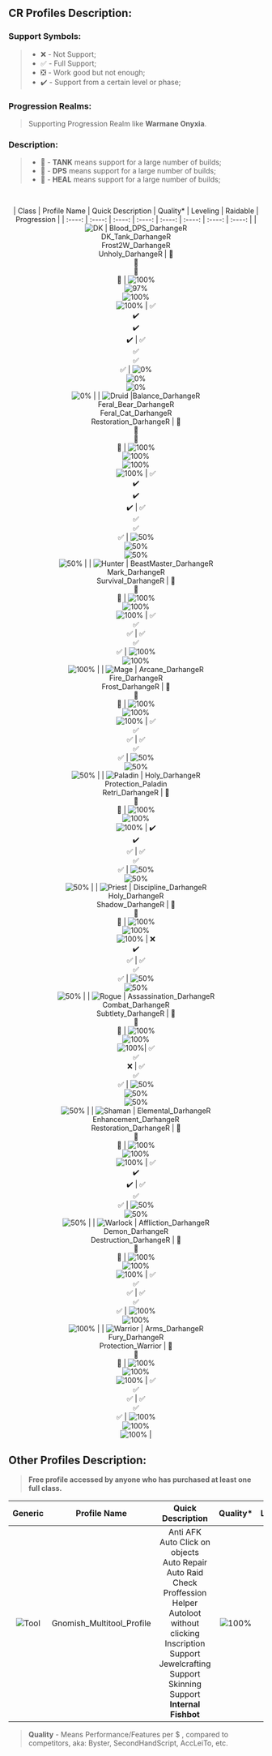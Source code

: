 ## CR Profiles Description: 

### Support Symbols: 
> * :x: - Not Support;
> * :white_check_mark: - Full Support;
> * :negative_squared_cross_mark: - Work good but not enough;
> * :heavy_check_mark: - Support from a certain level or phase;
### Progression Realms:
> Supporting Progression Realm like **Warmane Onyxia**.
### Description:
> * 📕 - **TANK** means support for a large number of builds;
> * 📙 - **DPS** means support for a large number of builds;
> * 📗 - **HEAL** means support for a large number of builds;
<br>
<div align="center">

| Class | Profile Name | Quick Description | Quality* | Leveling | Raidable | Progression |
| :----: | :----: | :----: | :----: | :----: | :----: | :----: | :----: |
| ![DK](https://darhanger.github.io/rotations/_media/classes/DK.webp) | Blood_DPS_DarhangeR<br>DK_Tank_DarhangeR<br>Frost2W_DarhangeR<br>Unholy_DarhangeR | 📙<br>📕<br>📙<br>📙 | ![100%](https://progress-bar.dev/100)<br>![97%](https://progress-bar.dev/97)<br>![100%](https://progress-bar.dev/100)<br>![100%](https://progress-bar.dev/100) | :white_check_mark:<br>:heavy_check_mark:<br>:heavy_check_mark:<br>:heavy_check_mark: | :white_check_mark:<br>:white_check_mark:<br>:white_check_mark:<br>:white_check_mark: | ![0%](https://progress-bar.dev/0)<br>![0%](https://progress-bar.dev/0)<br>![0%](https://progress-bar.dev/0)<br>![0%](https://progress-bar.dev/0) |
| ![Druid](https://darhanger.github.io/rotations/_media/classes/Druid.webp) |Balance_DarhangeR<br>Feral_Bear_DarhangeR<br>Feral_Cat_DarhangeR<br>Restoration_DarhangeR | 📙<br>📕<br>📙<br>📗 | ![100%](https://progress-bar.dev/100)<br>![100%](https://progress-bar.dev/100)<br>![100%](https://progress-bar.dev/100)<br>![100%](https://progress-bar.dev/100) | :white_check_mark:<br>:heavy_check_mark:<br>:heavy_check_mark:<br>:heavy_check_mark: | :white_check_mark:<br>:white_check_mark:<br>:white_check_mark:<br>:white_check_mark: | ![50%](https://progress-bar.dev/50)<br>![50%](https://progress-bar.dev/50)<br>![50%](https://progress-bar.dev/50)<br>![50%](https://progress-bar.dev/50) |
| ![Hunter](https://darhanger.github.io/rotations/_media/classes/Hunter.webp) | BeastMaster_DarhangeR<br>Mark_DarhangeR<br>Survival_DarhangeR | 📙<br>📙<br>📙 | ![100%](https://progress-bar.dev/100)<br>![100%](https://progress-bar.dev/100)<br>![100%](https://progress-bar.dev/100) | :white_check_mark:<br>:white_check_mark:<br>:white_check_mark: | :white_check_mark:<br>:white_check_mark:<br>:white_check_mark: | ![100%](https://progress-bar.dev/100)<br>![100%](https://progress-bar.dev/100)<br>![100%](https://progress-bar.dev/100) |
| ![Mage](https://darhanger.github.io/rotations/_media/classes/Mage.webp) | Arcane_DarhangeR<br>Fire_DarhangeR<br>Frost_DarhangeR | 📙<br>📙<br>📙 | ![100%](https://progress-bar.dev/100)<br>![100%](https://progress-bar.dev/100)<br>![100%](https://progress-bar.dev/100) | :white_check_mark:<br>:white_check_mark:<br>:white_check_mark: | :white_check_mark:<br>:white_check_mark:<br>:white_check_mark: | ![50%](https://progress-bar.dev/50)<br>![50%](https://progress-bar.dev/50)<br>![50%](https://progress-bar.dev/50) | 
| ![Paladin](https://darhanger.github.io/rotations/_media/classes/Paladin.webp) | Holy_DarhangeR<br>Protection_Paladin<br>Retri_DarhangeR | 📗<br>📕<br>📙 | ![100%](https://progress-bar.dev/100)<br>![100%](https://progress-bar.dev/100)<br>![100%](https://progress-bar.dev/100) | :heavy_check_mark:<br>:heavy_check_mark:<br>:white_check_mark: | :white_check_mark:<br>:white_check_mark:<br>:white_check_mark: | ![50%](https://progress-bar.dev/50)<br>![50%](https://progress-bar.dev/50)<br>![50%](https://progress-bar.dev/50) | 
| ![Priest](https://darhanger.github.io/rotations/_media/classes/Priest.webp) | Discipline_DarhangeR<br>Holy_DarhangeR<br>Shadow_DarhangeR | 📗<br>📗<br>📙 | ![100%](https://progress-bar.dev/100)<br>![100%](https://progress-bar.dev/100)<br>![100%](https://progress-bar.dev/100) | :x:<br>:heavy_check_mark:<br>:white_check_mark: | :white_check_mark:<br>:white_check_mark:<br>:white_check_mark: | ![50%](https://progress-bar.dev/50)<br>![50%](https://progress-bar.dev/50)<br>![50%](https://progress-bar.dev/50) | 
| ![Rogue](https://darhanger.github.io/rotations/_media/classes/Rogue.webp) | Assassination_DarhangeR<br>Combat_DarhangeR<br>Subtlety_DarhangeR | 📙<br>📙<br>📙 | ![100%](https://progress-bar.dev/100)<br>![100%](https://progress-bar.dev/100)<br>![100%](https://progress-bar.dev/100)| :white_check_mark:<br>:white_check_mark:<br>:x: | :white_check_mark:<br>:white_check_mark:<br>:white_check_mark: | ![50%](https://progress-bar.dev/50)<br>![50%](https://progress-bar.dev/50)<br>![50%](https://progress-bar.dev/50)<br>![50%](https://progress-bar.dev/50) |
| ![Shaman](https://darhanger.github.io/rotations/_media/classes/Shaman.webp) | Elemental_DarhangeR<br>Enhancement_DarhangeR<br>Restoration_DarhangeR | 📙<br>📙<br>📗 | ![100%](https://progress-bar.dev/100)<br>![100%](https://progress-bar.dev/100)<br>![100%](https://progress-bar.dev/100) | :white_check_mark:<br>:heavy_check_mark:<br>:heavy_check_mark: | :white_check_mark:<br>:white_check_mark:<br>:white_check_mark: | ![50%](https://progress-bar.dev/50)<br>![50%](https://progress-bar.dev/50)<br>![50%](https://progress-bar.dev/50) |
| ![Warlock](https://darhanger.github.io/rotations/_media/classes/Warlock.webp) | Affliction_DarhangeR<br>Demon_DarhangeR<br>Destruction_DarhangeR | 📙<br>📙<br>📙 | ![100%](https://progress-bar.dev/100)<br>![100%](https://progress-bar.dev/100)<br>![100%](https://progress-bar.dev/100) | :white_check_mark:<br>:white_check_mark:<br>:white_check_mark: | :white_check_mark:<br>:white_check_mark:<br>:white_check_mark: | ![100%](https://progress-bar.dev/100)<br>![100%](https://progress-bar.dev/100)<br>![100%](https://progress-bar.dev/100) |
| ![Warrior](https://darhanger.github.io/rotations/_media/classes/Warrior.webp) | Arms_DarhangeR<br>Fury_DarhangeR<br>Protection_Warrior | 📙<br>📙<br>📕 | ![100%](https://progress-bar.dev/100)<br>![100%](https://progress-bar.dev/100)<br>![100%](https://progress-bar.dev/100) | :white_check_mark:<br>:white_check_mark:<br>:white_check_mark: | :white_check_mark:<br>:white_check_mark:<br>:white_check_mark: | ![100%](https://progress-bar.dev/100)<br>![100%](https://progress-bar.dev/100)<br>![100%](https://progress-bar.dev/100) |
</div>

## Other Profiles Description: 
> **Free profile accessed by anyone who has purchased at least one full class.**

<div align="center">

| Generic | Profile Name | Quick Description | Quality* | Leveling |
|  :----------------: |  :----------------: |  :----------------: |  :----------------: |  :----------------: |
| ![Tool](https://darhanger.github.io/rotations/_media/classes/Tool.webp) | Gnomish_Multitool_Profile | Anti AFK<br>Auto Click on objects<br>Auto Repair<br>Auto Raid Check<br>Proffession Helper<br>Autoloot without clicking<br>Inscription Support<br>Jewelcrafting Support<br>Skinning Support<br>**Internal Fishbot**| ![100%](https://progress-bar.dev/100) | :white_check_mark: |
</div>

> **Quality** - Means Performance/Features per $ , compared to competitors, aka: Byster, SecondHandScript, AccLeiTo, etc.